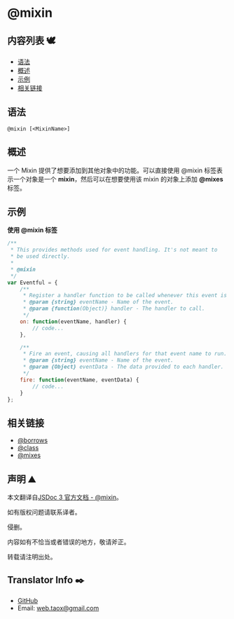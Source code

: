 # @mixin

## 内容列表 🕊️

* [语法](#syntax "syntax")
* [概述](#overview "overview")
* [示例](#examples "examples")
* [相关链接](#related "related links")

## <span id="syntax">语法</span>

`@mixin [<MixinName>]`

## <span id="overview">概述</span>

一个 Mixin 提供了想要添加到其他对象中的功能。可以直接使用 @mixin 标签表示一个对象是一个 **mixin**，然后可以在想要使用该 mixin 的对象上添加 **@mixes** 标签。

## <span id="examples">示例</span>

**使用 @mixin 标签**

```javascript
/**
 * This provides methods used for event handling. It's not meant to
 * be used directly.
 *
 * @mixin
 */
var Eventful = {
    /**
     * Register a handler function to be called whenever this event is fired.
     * @param {string} eventName - Name of the event.
     * @param {function(Object)} handler - The handler to call.
     */
    on: function(eventName, handler) {
        // code...
    },

    /**
     * Fire an event, causing all handlers for that event name to run.
     * @param {string} eventName - Name of the event.
     * @param {Object} eventData - The data provided to each handler.
     */
    fire: function(eventName, eventData) {
        // code...
    }
};

```

## <span id="related">相关链接</span>

* [@borrows](https://ninjiahub.github.io/JSDoc/docs/tags/borrows "tag @borrows")
* [@class](https://ninjiahub.github.io/JSDoc/docs/tags/class "tag @class")
* [@mixes](https://ninjiahub.github.io/JSDoc/docs/tags/mixes "tag @mixes")

## 声明 ⛰️

本文翻译自[JSDoc 3 官方文档 - @mixin](http://usejsdoc.org/tags-mixin.html "tag @mixin")。

如有版权问题请联系译者。

侵删。

内容如有不恰当或者错误的地方，敬请斧正。

转载请注明出处。

## Translator Info ✒️

* [GitHub](https://github.com/Tao-Quixote)
* Email: <web.taox@gmail.com>